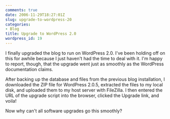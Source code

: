 ```yaml
---
comments: true
date: 2006-11-29T18:27:01Z
slug: upgrade-to-wordpress-20
categories:
- Blog
title: Upgrade to WordPress 2.0
wordpress_id: 19
---
```


I finally upgraded the blog to run on WordPress 2.0. I've been holding off on this for awhile because I just haven't had the time to deal with it. I'm happy to report, though, that the upgrade went just as smoothly as the WordPress documentation claims.

After backing up the database and files from the previous blog installation, I downloaded the ZIP file for WordPress 2.0.5, extracted the files to my local disk, and uploaded them to my host server with FileZilla. I then entered the URL of the upgrade script into the browser, clicked the Upgrade link, and voila!

Now why can't all software upgrades go this smoothly?
